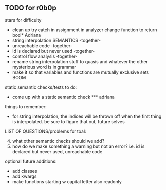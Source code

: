 ## TODO for r0b0p

stars for difficulty

- clean up try catch in assignment in analyzer change function to return bool\* Adriana
- string interpolation SEMANTICS -together-
- unreachable code -together-
- id is declared but never used -together-
- control flow analysis -together-
- rename string interpolation stuff to quasis and whatever the other mysterious word is in grammar
- make it so that variables and functions are mutually exclusive sets BOOM

static semantic checks/tests to do:

- come up with a static semantic check \*\*\* adriana

things to remember:

- for string interpolation, the indices will be thrown off when the first thing is interpolated. be sure to figure that out, future selves

LIST OF QUESTIONS/problems for toal:

4. what other semantic checks should we add?
5. how do we make something a warning but not an error? i.e. id is declared but never used, unreachable code

optional future additions:

- add classes
- add kwargs
- make functions starting w capital letter also readonly
